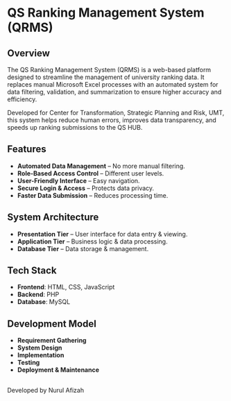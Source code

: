# QS Ranking Management System (QRMS)  

## Overview  
The QS Ranking Management System (QRMS) is a web-based platform designed to streamline the management of university ranking data. It replaces manual Microsoft Excel processes with an automated system for data filtering, validation, and summarization to ensure higher accuracy and efficiency.

Developed for Center for Transformation, Strategic Planning and Risk, UMT, this system helps reduce human errors, improves data transparency, and speeds up ranking submissions to the QS HUB. 

## Features  
- **Automated Data Management** – No more manual filtering.  
- **Role-Based Access Control** – Different user levels.  
- **User-Friendly Interface** – Easy navigation.  
- **Secure Login & Access** – Protects data privacy.  
- **Faster Data Submission** – Reduces processing time.  

## System Architecture  
- **Presentation Tier** – User interface for data entry & viewing.  
- **Application Tier** – Business logic & data processing.  
- **Database Tier** – Data storage & management.  

## Tech Stack  
- **Frontend**: HTML, CSS, JavaScript  
- **Backend**: PHP  
- **Database**: MySQL  

## Development Model  
- **Requirement Gathering**  
- **System Design**  
- **Implementation**  
- **Testing**  
- **Deployment & Maintenance**

## 
Developed by Nurul Afizah
